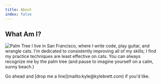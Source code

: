```yaml
---
title: About
index: false
---
```


## What Am I?

![Palm Tree](/images/island-square.jpg)
<span class="lead">
I live in San Francisco, where I write code, play guitar,
and wrangle cats. I'm dedicated to consistently improving all of my skills; I find
my practice techniques are least effective on cats.
You can always recognize me by the palm tree (and pause to imagine yourself on a calm, sunny beach.)
</span>

<span class="lead">
Go ahead and [drop me a line](mailto:kyle@kylebrett.com) if you'd like.
